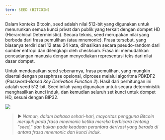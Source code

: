 ```yaml
---
term: SEED (BITCOIN)
---
```


Dalam konteks Bitcoin, seed adalah nilai 512-bit yang digunakan untuk menurunkan semua kunci privat dan publik yang terkait dengan dompet HD (Hierarchical Deterministic). Secara teknis, seed merupakan nilai yang berbeda dari frasa pemulihan (atau mnemonic). Frasa tersebut, yang biasanya terdiri dari 12 atau 24 kata, dihasilkan secara pseudo-random dari sumber entropi dan dilengkapi oleh checksum. Frasa ini memudahkan pencadangan manusia dengan menyediakan representasi teks dari nilai dasar dompet.

Untuk mendapatkan seed sebenarnya, frasa pemulihan, yang mungkin disertai dengan passphrase opsional, diproses melalui algoritma PBKDF2 (*Password-Based Key Derivation Function 2*). Hasil dari perhitungan ini adalah seed 512-bit. Seed inilah yang digunakan untuk secara deterministik menghasilkan kunci induk, dan kemudian seluruh set kunci untuk dompet HD, sesuai dengan BIP32.

![](../../dictionnaire/assets/31.png)

> ► *Namun, dalam bahasa sehari-hari, mayoritas pengguna Bitcoin merujuk pada frasa mnemonic ketika mereka berbicara tentang "seed," dan bukan pada keadaan perantara derivasi yang berada di antara frasa mnemonic dan kunci induk.*